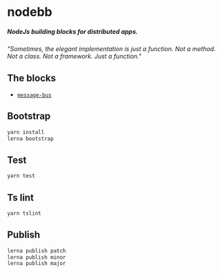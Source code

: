 # nodebb
##### NodeJs building blocks for distributed apps.

*"Sometimes, the elegant implementation is just a function. Not a method. Not a class. Not a framework. Just a function."*

## The blocks
  - [`message-bus`](./packages/message-bus#readme)

## Bootstrap
```javascript
yarn install
lerna bootstrap
```

## Test
```javascript
yarn test
```

## Ts lint
```javascript
yarn tslint
```

## Publish
```javascript
lerna publish patch
lerna publish minor
lerna publish major
``` 
